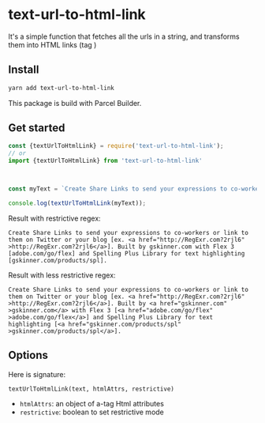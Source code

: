 # text-url-to-html-link

It's a simple function that fetches all the urls in a string, and transforms them into HTML links (tag <a>)

## Install

```bash
yarn add text-url-to-html-link
```

This package is build with Parcel Builder.

## Get started

```js
const {textUrlToHtmlLink} = require('text-url-to-html-link');
// or
import {textUrlToHtmlLink} from 'text-url-to-html-link'



const myText = `Create Share Links to send your expressions to co-workers or link to them on Twitter or your blog [ex. http://RegExr.com?2rjl6]. Built by gskinner.com with Flex 3 [adobe.com/go/flex] and Spelling Plus Library for text highlighting [gskinner.com/products/spl].`;

console.log(textUrlToHtmlLink(myText));
```

Result with restrictive regex: 

```
Create Share Links to send your expressions to co-workers or link to them on Twitter or your blog [ex. <a href="http://RegExr.com?2rjl6" >http://RegExr.com?2rjl6</a>]. Built by gskinner.com with Flex 3 [adobe.com/go/flex] and Spelling Plus Library for text highlighting [gskinner.com/products/spl].
```

Result with less restrictive regex: 

```
Create Share Links to send your expressions to co-workers or link to them on Twitter or your blog [ex. <a href="http://RegExr.com?2rjl6" >http://RegExr.com?2rjl6</a>]. Built by <a href="gskinner.com" >gskinner.com</a> with Flex 3 [<a href="adobe.com/go/flex" >adobe.com/go/flex</a>] and Spelling Plus Library for text highlighting [<a href="gskinner.com/products/spl" >gskinner.com/products/spl</a>].
```

## Options

Here is signature: 

```
textUrlToHtmlLink(text, htmlAttrs, restrictive)
```

- `htmlAttrs`: an object of a-tag Html attributes
- `restrictive`: boolean to set restrictive mode